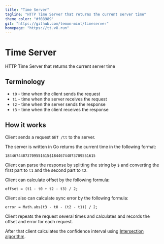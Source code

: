 ```yaml
---
title: "Time Server"
tagline: "HTTP Time Server that returns the current server time"
theme_color: "#f08989"
git: "https://github.com/lemon-mint/timeserver"
homepage: "https://tt.v8.run"
---
```


# Time Server

HTTP Time Server that returns the current server time


## Terminology

- `t0` - time when the client sends the request
- `t1` - time when the server receives the request
- `t2` - time when the server sends the response
- `t3` - time when the client receives the response

## How it works

Client sends a request `GET /tt` to the server.

The server is written in Go returns the current time in the following format:

```plaintext
18446744073709551615$18446744073709551615
```

Client can parse the response by splitting the string by `$` and converting the first part to `t1` and the second part to `t2`.

Client can calculate offset by the following formula:

```plaintext
offset = (t1 - t0 + t2 - t3) / 2;
```

Client also can calculate sync error by the following formula:

```plaintext
error = Math.abs(t3 - t0 - (t2 - t1)) / 2;
```

Client repeats the request several times and calculates and records the offset and error for each request.

After that client calculates the confidence interval using [Intersection algorithm](https://en.wikipedia.org/wiki/Intersection_algorithm).
